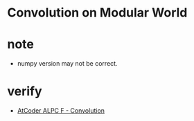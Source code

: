 # Convolution on Modular World



# note
- numpy version may not be correct.


# verify 
- [AtCoder ALPC F - Convolution](https://atcoder.jp/contests/practice2/tasks/practice2_f)